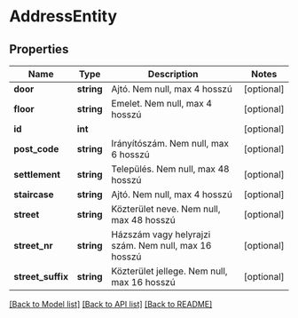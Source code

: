 # AddressEntity

## Properties
Name | Type | Description | Notes
------------ | ------------- | ------------- | -------------
**door** | **string** | Ajtó. Nem null, max 4 hosszú | [optional] 
**floor** | **string** | Emelet. Nem null, max 4 hosszú | [optional] 
**id** | **int** |  | [optional] 
**post_code** | **string** | Irányítószám. Nem null, max 6 hosszú | [optional] 
**settlement** | **string** | Település. Nem null, max 48 hosszú | [optional] 
**staircase** | **string** | Ajtó. Nem null, max 4 hosszú | [optional] 
**street** | **string** | Közterület neve. Nem null, max 48 hosszú | [optional] 
**street_nr** | **string** | Házszám vagy helyrajzi szám. Nem null, max 16 hosszú | [optional] 
**street_suffix** | **string** | Közterület jellege. Nem null, max 16 hosszú | [optional] 

[[Back to Model list]](../README.md#documentation-for-models) [[Back to API list]](../README.md#documentation-for-api-endpoints) [[Back to README]](../README.md)


